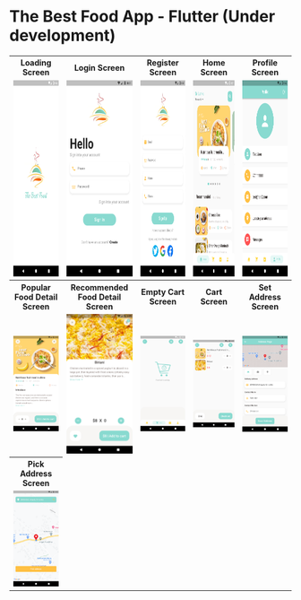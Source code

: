 # The Best Food App - Flutter (Under development)

<table>
  <tr>
    <th width=180>Loading Screen</th>
    <th width=180>Login Screen </th>
    <th width=180>Register Screen </th>
    <th width=180>Home Screen </th>
    <th width=180>Profile Screen </th>
  </tr>
  <tr>
    <td><img src="https://github.com/MSahirullah/The-Best-Food-App/blob/main/assets/images/UI/Loading%20Screen.png" width="150" height="350" ></td>
    <td><img src="https://github.com/MSahirullah/The-Best-Food-App/blob/main/assets/images/UI/Login%20Screen.png" width="150" height="350"></td>
    <td><img src="https://github.com/MSahirullah/The-Best-Food-App/blob/main/assets/images/UI/Register%20Screen.png" width="150" height="350"></td>
    <td><img src="https://github.com/MSahirullah/The-Best-Food-App/blob/main/assets/images/UI/Home%20Screen.png" width="150" height="350"></td>
    <td><img src="https://github.com/MSahirullah/The-Best-Food-App/blob/main/assets/images/UI/Profile%20Screen.png" width="150" height="350"></td>
  </tr>
    <tr>
    <th width=180>Popular Food Detail Screen</th>
    <th width=180>Recommended Food Detail Screen </th>
    <th width=180>Empty Cart Screen </th>
    <th width=180>Cart Screen </th>
    <th width=180>Set Address Screen </th>
  </tr>
  <tr>
    <td><img src="https://github.com/MSahirullah/The-Best-Food-App/blob/main/assets/images/UI/Popular%20Food%20Detail%20Screen.png" width=150 ></td>
    <td><img src="https://github.com/MSahirullah/The-Best-Food-App/blob/main/assets/images/UI/Recommended%20Food%20Detail%20Screen.png" width=150></td>
    <td><img src="https://github.com/MSahirullah/The-Best-Food-App/blob/main/assets/images/UI/Empty%20Cart%20Screen.png" width=150></td>
    <td><img src="https://github.com/MSahirullah/The-Best-Food-App/blob/main/assets/images/UI/Cart%20Screen.png" width=150></td>
    <td><img src="https://github.com/MSahirullah/The-Best-Food-App/blob/main/assets/images/UI/Set%20Address%20Screen.png" width=150></td>
  </tr>
  <tr>
    <th width=180>Pick Address Screen</th>
  </tr>
  <tr>
    <td><img src="https://github.com/MSahirullah/The-Best-Food-App/blob/main/assets/images/UI/Pick%20Address%20Screen.png" width=150 ></td>
  </tr>
 </table>
